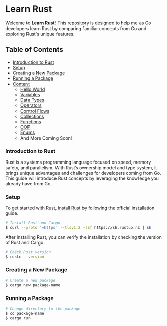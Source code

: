 # Learn Rust

Welcome to **Learn Rust**! This repository is designed to help me as Go developers learn Rust by comparing familiar concepts from Go and exploring Rust's unique features.

## Table of Contents
- [Introduction to Rust](#introduction-to-rust)
- [Setup](#setup)
- [Creating a New Package](#creating-a-new-package)
- [Running a Package](#running-a-package)
- [Content](#content)
  - [Hello World](./hello-world/)
  - [Variables](./variables/)
  - [Data Types](./data-types/)
  - [Operators](./operators/)
  - [Control Flows](./control-flows/)
  - [Collections](./collections/)
  - [Functions](./functions/)
  - [OOP](./oop/)
  - [Enums](./enums/)
  - And More Coming Soon!

### Introduction to Rust
Rust is a systems programming language focused on speed, memory safety, and parallelism. With Rust’s ownership model and type system, it brings unique advantages and challenges for developers coming from Go. This guide will introduce Rust concepts by leveraging the knowledge you already have from Go.

### Setup
To get started with Rust, [install Rust](https://www.rust-lang.org/tools/install) by following the official installation guide.

```bash
# Install Rust and Cargo
$ curl --proto '=https' --tlsv1.2 -sSf https://sh.rustup.rs | sh
```

After installing Rust, you can verify the installation by checking the version of Rust and Cargo.

```bash
# Check Rust version
$ rustc --version
```

### Creating a New Package
```bash
# Create a new package
$ cargo new package-name
```

### Running a Package
```bash
# Change directory to the package
$ cd package-name
$ cargo run
```


